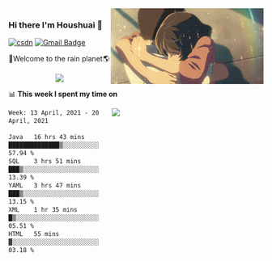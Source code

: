<img  align='right' height="150" src="https://github.com/LikeRainDay/LikeRainDay/blob/master/pic/img_rain_1.gif?raw=true">



### Hi there I'm Houshuai :lemon:

[![csdn](https://img.shields.io/badge/-csdn-c14438?style=flat-square&logo=c&logoColor=white)](https://blog.csdn.net/qq_15807167)
[![Gmail Badge](https://img.shields.io/badge/-gmail-c14438?style=flat-square&logo=Gmail&logoColor=white&link=mailto:houshuai0816@gmail.com)](mailto:houshuai0816@gmail.com)

🚀Welcome to the rain planet🌎

<center>
<img align='center'  src="https://source.unsplash.com/random/1200x600">
</center>

📊 **This week I spent my time on**

<img align='right'   width="300" src="https://github-readme-stats.vercel.app/api?username=LikeRainDay&show_icons=true&title_color=fff&icon_color=79ff97&text_color=9f9f9f&bg_color=151515">

<!--START_SECTION:waka-->
```text
Week: 13 April, 2021 - 20 April, 2021

Java   16 hrs 43 mins  ██████████████▒░░░░░░░░░░   57.94 % 
SQL    3 hrs 51 mins   ███▒░░░░░░░░░░░░░░░░░░░░░   13.39 % 
YAML   3 hrs 47 mins   ███▒░░░░░░░░░░░░░░░░░░░░░   13.15 % 
XML    1 hr 35 mins    █▒░░░░░░░░░░░░░░░░░░░░░░░   05.51 % 
HTML   55 mins         ▓░░░░░░░░░░░░░░░░░░░░░░░░   03.18 % 
```
<!--END_SECTION:waka-->
